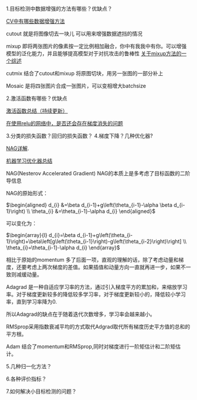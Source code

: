 1.目标检测中数据增强的方法有哪些？优缺点？

[CV中有哪些数据增强方法](https://www.zhihu.com/question/319291048/answer/2258940108)

cutout 就是将图像切去一块儿 可以用来增强数据遮挡的情况

mixup 即将两张图片的像素按一定比例相加融合，你中有我我中有你。可以增强模型的泛化能力，并且能够提高模型对于对抗攻击的鲁棒性 [关于mixup方法的一个综述](https://zhuanlan.zhihu.com/p/439205252) 

cutmix 结合了cutout和mixup 将原图切块，用另一张图的一部分补上

Mosaic 是将四张图片合成一张图片，可以变相增大batchsize

2.激活函数有哪些？优缺点

[激活函数总结（持续更新）](https://zhuanlan.zhihu.com/p/73214810)

[在使用relu的网络中，是否还会存在梯度消失的问题](https://www.zhihu.com/question/49230360/answer/114914080)

3.分类的损失函数？回归的损失函数？
4.梯度下降？几种优化器?

[NAG详解](https://maimai.cn/article/detail?fid=1611261762&efid=QG9uqqsOrTdPa8hTbppqIg).

[机器学习优化器总结](https://zhuanlan.zhihu.com/p/150113660)

NAG(Nesterov Accelerated Gradient) NAG的本质上是多考虑了目标函数的二阶导信息

NAG的原始形式：

$\begin{aligned}
d_{i} &=\beta d_{i-1}+g\left(\theta_{i-1}-\alpha \beta d_{i-1}\right) \\
\theta_{i} &=\theta_{i-1}-\alpha d_{i}
\end{aligned}$ 

可以变化为：

$\begin{array}{l}
d_{i}=\beta d_{i-1}+g\left(\theta_{i-1}\right)+\beta\left[g\left(\theta_{i-1}\right)-g\left(\theta_{i-2}\right)\right] \\
\theta_{i}=\theta_{i-1}-\alpha d_{i}
\end{array}$ 



相比于原始的momentum 多了后面一项，直观的理解的话，除了考虑动量和梯度，还要考虑上两次梯度的差值。如果插值和动量方向一直就再进一步，如果不一致则减缓动量。



Adagrad 是一种自适应学习率的方法，通过引入梯度平方的累加和，来缩放学习率。对于梯度更新较多的降低较多学习率，对于梯度更新较小的，降低较小学习率，直到学习率降为0.

所以Adagrad的缺点在于随着迭代次数增多，学习率会越来越小。



RMSprop采用指数衰减平均的方式取代Adgrad取代所有梯度历史平方值的总和的平方根。

Adam 结合了momentum和RMSprop,同时对梯度进行一阶矩估计和二阶矩估计。

5.几种归一化方法？

6.各种评价指标？

7.如何解决小目标检测的问题？

